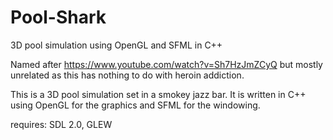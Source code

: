 # Pool-Shark
3D pool simulation using OpenGL and SFML in C++

Named after https://www.youtube.com/watch?v=Sh7HzJmZCyQ
but mostly unrelated as this has nothing to do with heroin addiction.

This is a 3D pool simulation set in a smokey jazz bar. 
It is written in C++ using OpenGL for the graphics and SFML for the windowing.

requires: SDL 2.0, GLEW

